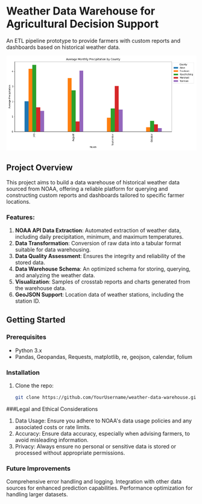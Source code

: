 # Weather Data Warehouse for Agricultural Decision Support

An ETL pipeline prototype to provide farmers with custom reports and dashboards based on historical weather data.

![Weather Data Visualization](https://github.com/Mckisa17/Agricultural_Decision_Support/blob/main/AMPBC.png) 


## Project Overview

This project aims to build a data warehouse of historical weather data sourced from NOAA, offering a reliable platform for querying and constructing custom reports and dashboards tailored to specific farmer locations.

### Features:

1. **NOAA API Data Extraction**: Automated extraction of weather data, including daily precipitation, minimum, and maximum temperatures.
2. **Data Transformation**: Conversion of raw data into a tabular format suitable for data warehousing.
3. **Data Quality Assessment**: Ensures the integrity and reliability of the stored data.
4. **Data Warehouse Schema**: An optimized schema for storing, querying, and analyzing the weather data.
5. **Visualization**: Samples of crosstab reports and charts generated from the warehouse data.
6. **GeoJSON Support**: Location data of weather stations, including the station ID.

## Getting Started

### Prerequisites

- Python 3.x
- Pandas, Geopandas, Requests, matplotlib, re, geojson, calendar, folium

### Installation

1. Clone the repo:
   ```sh
   git clone https://github.com/YourUsername/weather-data-warehouse.git

###Legal and Ethical Considerations
1. Data Usage: Ensure you adhere to NOAA's data usage policies and any associated costs or rate limits.
2. Accuracy: Ensure data accuracy, especially when advising farmers, to avoid misleading information.
3. Privacy: Always ensure no personal or sensitive data is stored or processed without appropriate permissions.

### Future Improvements
Comprehensive error handling and logging.
Integration with other data sources for enhanced prediction capabilities.
Performance optimization for handling larger datasets.
